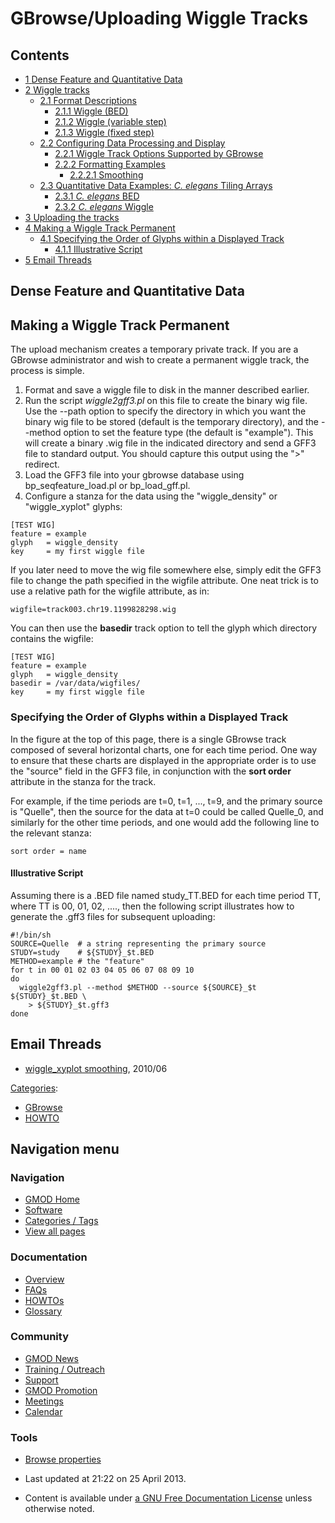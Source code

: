 



<span id="top"></span>




# <span dir="auto">GBrowse/Uploading Wiggle Tracks</span>










## Contents



- [<span class="tocnumber">1</span> <span class="toctext">Dense Feature
  and Quantitative Data</span>](#Dense_Feature_and_Quantitative_Data)
- [<span class="tocnumber">2</span> <span class="toctext">Wiggle
  tracks</span>](#Wiggle_tracks)
  - [<span class="tocnumber">2.1</span> <span class="toctext">Format
    Descriptions</span>](#Format_Descriptions)
    - [<span class="tocnumber">2.1.1</span> <span class="toctext">Wiggle
      (BED)</span>](#Wiggle_.28BED.29)
    - [<span class="tocnumber">2.1.2</span> <span class="toctext">Wiggle
      (variable step)</span>](#Wiggle_.28variable_step.29)
    - [<span class="tocnumber">2.1.3</span> <span class="toctext">Wiggle
      (fixed step)</span>](#Wiggle_.28fixed_step.29)
  - [<span class="tocnumber">2.2</span>
    <span class="toctext">Configuring Data Processing and
    Display</span>](#Configuring_Data_Processing_and_Display)
    - [<span class="tocnumber">2.2.1</span> <span class="toctext">Wiggle
      Track Options Supported by
      GBrowse</span>](#Wiggle_Track_Options_Supported_by_GBrowse)
    - [<span class="tocnumber">2.2.2</span>
      <span class="toctext">Formatting
      Examples</span>](#Formatting_Examples)
      - [<span class="tocnumber">2.2.2.1</span>
        <span class="toctext">Smoothing</span>](#Smoothing)
  - [<span class="tocnumber">2.3</span>
    <span class="toctext">Quantitative Data Examples: *C. elegans*
    Tiling
    Arrays</span>](#Quantitative_Data_Examples:_C._elegans_Tiling_Arrays)
    - [<span class="tocnumber">2.3.1</span> <span class="toctext">*C.
      elegans* BED</span>](#C._elegans_BED)
    - [<span class="tocnumber">2.3.2</span> <span class="toctext">*C.
      elegans* Wiggle</span>](#C._elegans_Wiggle)
- [<span class="tocnumber">3</span> <span class="toctext">Uploading the
  tracks</span>](#Uploading_the_tracks)
- [<span class="tocnumber">4</span> <span class="toctext">Making a
  Wiggle Track Permanent</span>](#Making_a_Wiggle_Track_Permanent)
  - [<span class="tocnumber">4.1</span> <span class="toctext">Specifying
    the Order of Glyphs within a Displayed
    Track</span>](#Specifying_the_Order_of_Glyphs_within_a_Displayed_Track)
    - [<span class="tocnumber">4.1.1</span>
      <span class="toctext">Illustrative
      Script</span>](#Illustrative_Script)
- [<span class="tocnumber">5</span> <span class="toctext">Email
  Threads</span>](#Email_Threads)



## <span id="Dense_Feature_and_Quantitative_Data" class="mw-headline">Dense Feature and Quantitative Data</span>




<a href="../File:Fly_12pt_spen.png" class="image"></a>

  

## <span id="Making_a_Wiggle_Track_Permanent" class="mw-headline">Making a Wiggle Track Permanent</span>

The upload mechanism creates a temporary private track. If you are a
GBrowse administrator and wish to create a permanent wiggle track, the
process is simple.

1.  Format and save a wiggle file to disk in the manner described
    earlier.
2.  Run the script *wiggle2gff3.pl* on this file to create the binary
    wig file. Use the --path option to specify the directory in which
    you want the binary wig file to be stored (default is the temporary
    directory), and the --method option to set the feature type (the
    default is "example"). This will create a binary .wig file in the
    indicated directory and send a GFF3 file to standard output. You
    should capture this output using the "\>" redirect.
3.  Load the GFF3 file into your gbrowse database using
    bp_seqfeature_load.pl or bp_load_gff.pl.
4.  Configure a stanza for the data using the "wiggle_density" or
    "wiggle_xyplot" glyphs:

<!-- -->

    [TEST WIG]
    feature = example
    glyph   = wiggle_density
    key     = my first wiggle file

If you later need to move the wig file somewhere else, simply edit the
GFF3 file to change the path specified in the wigfile attribute. One
neat trick is to use a relative path for the wigfile attribute, as in:

    wigfile=track003.chr19.1199828298.wig

You can then use the **basedir** track option to tell the glyph which
directory contains the wigfile:

  

    [TEST WIG]
    feature = example
    glyph   = wiggle_density
    basedir = /var/data/wigfiles/
    key     = my first wiggle file

### <span id="Specifying_the_Order_of_Glyphs_within_a_Displayed_Track" class="mw-headline">Specifying the Order of Glyphs within a Displayed Track</span>

In the figure at the top of this page, there is a single GBrowse track
composed of several horizontal charts, one for each time period. One way
to ensure that these charts are displayed in the appropriate order is to
use the "source" field in the GFF3 file, in conjunction with the **sort
order** attribute in the stanza for the track.

For example, if the time periods are t=0, t=1, ..., t=9, and the primary
source is "Quelle", then the source for the data at t=0 could be called
Quelle_0, and similarly for the other time periods, and one would add
the following line to the relevant stanza:

    sort order = name

#### <span id="Illustrative_Script" class="mw-headline">Illustrative Script</span>

Assuming there is a .BED file named study_TT.BED for each time period
TT, where TT is 00, 01, 02, ...., then the following script illustrates
how to generate the .gff3 files for subsequent uploading:

    #!/bin/sh
    SOURCE=Quelle  # a string representing the primary source
    STUDY=study    # ${STUDY}_$t.BED
    METHOD=example # the "feature"
    for t in 00 01 02 03 04 05 06 07 08 09 10
    do
      wiggle2gff3.pl --method $METHOD --source ${SOURCE}_$t ${STUDY}_$t.BED \
        > ${STUDY}_$t.gff3
    done

  

## <span id="Email_Threads" class="mw-headline">Email Threads</span>

- <a
  href="http://gmod.827538.n3.nabble.com/wiggle-xyplot-smoothing-td839973.html"
  class="external text" rel="nofollow">wiggle_xyplot smoothing</a>,
  2010/06




[Categories](../Special%3ACategories "Special%3ACategories"):

- [GBrowse](../Category%3AGBrowse "Category%3AGBrowse")
- [HOWTO](../Category%3AHOWTO "Category%3AHOWTO")






## Navigation menu







<a href="../Main_Page"
style="background-image: url(../../images/GMOD-cogs.png);"
title="Visit the main page"></a>


### Navigation



- <span id="n-GMOD-Home">[GMOD Home](../Main_Page)</span>
- <span id="n-Software">[Software](../GMOD_Components)</span>
- <span id="n-Categories-.2F-Tags">[Categories /
  Tags](../Categories)</span>
- <span id="n-View-all-pages">[View all
  pages](../Special:AllPages)</span>




### Documentation



- <span id="n-Overview">[Overview](../Overview)</span>
- <span id="n-FAQs">[FAQs](../Category%3AFAQ)</span>
- <span id="n-HOWTOs">[HOWTOs](../Category%3AHOWTO)</span>
- <span id="n-Glossary">[Glossary](../Glossary)</span>




### Community



- <span id="n-GMOD-News">[GMOD News](../GMOD_News)</span>
- <span id="n-Training-.2F-Outreach">[Training /
  Outreach](../Training_and_Outreach)</span>
- <span id="n-Support">[Support](../Support)</span>
- <span id="n-GMOD-Promotion">[GMOD Promotion](../GMOD_Promotion)</span>
- <span id="n-Meetings">[Meetings](../Meetings)</span>
- <span id="n-Calendar">[Calendar](../Calendar)</span>




### Tools

- <span id="t-smwbrowselink"><a href="../Special%253ABrowse/GBrowse-2FUploading_Wiggle_Tracks"
  rel="smw-browse">Browse properties</a></span>



- <span id="footer-info-lastmod">Last updated at 21:22 on 25 April
  2013.</span>
<!-- - <span id="footer-info-viewcount">123,320 page views.</span> -->
- <span id="footer-info-copyright">Content is available under
  <a href="http://www.gnu.org/licenses/fdl-1.3.html" class="external"
  rel="nofollow">a GNU Free Documentation License</a> unless otherwise
  noted.</span>

<!-- -->



<!-- -->




